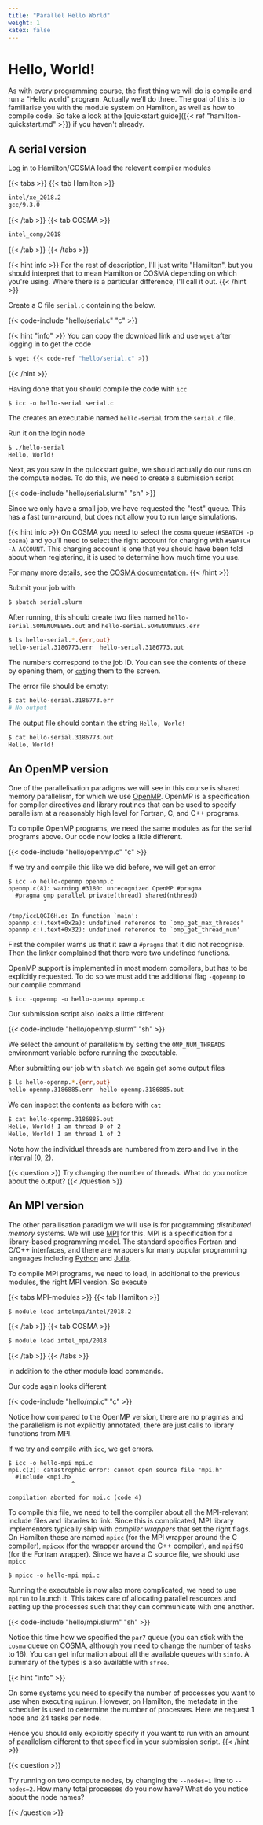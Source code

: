 ```yaml
---
title: "Parallel Hello World"
weight: 1
katex: false
---
```


# Hello, World!

As with every programming course, the first thing we will do is
compile and run a "Hello world" program. Actually we'll do three. The
goal of this is to familiarise you with the module system on Hamilton,
as well as how to compile code. So take a look at the [quickstart
guide]({{< ref "hamilton-quickstart.md" >}}) if you haven't already.

## A serial version

Log in to Hamilton/COSMA load the relevant compiler modules

{{< tabs >}}
{{< tab Hamilton >}}
```sh
intel/xe_2018.2
gcc/9.3.0
```
{{< /tab >}}
{{< tab COSMA >}}
```sh
intel_comp/2018
```
{{< /tab >}}
{{< /tabs >}}

{{< hint info >}}
For the rest of description, I'll just write "Hamilton", but you
should interpret that to mean Hamilton or COSMA depending on which
you're using. Where there is a particular difference, I'll call it
out.
{{< /hint >}}


Create a C file `serial.c` containing the below.

{{< code-include "hello/serial.c" "c" >}}

{{< hint "info" >}}
You can copy the download link and use `wget` after logging in to get the
code

```sh
$ wget {{< code-ref "hello/serial.c" >}}
```
{{< /hint >}}

Having done that you should compile the code with `icc`

```
$ icc -o hello-serial serial.c
```

The creates an executable named `hello-serial` from the `serial.c`
file.

Run it on the login node

```sh
$ ./hello-serial
Hello, World!
```

Next, as you saw in the quickstart guide, we should actually do our
runs on the compute nodes. To do this, we need to create a submission
script

{{< code-include "hello/serial.slurm" "sh" >}}

Since we only have a small job, we have requested the "test" queue.
This has a fast turn-around, but does not allow you to run large
simulations.

{{< hint info >}}
On COSMA you need to select the `cosma` queue (`#SBATCH -p cosma`) and
you'll need to select the right account for charging with `#SBATCH -A
ACCOUNT`. This charging account is one that you should have been told about
when registering, it is used to determine how much time you use.

For many more details, see the [COSMA
documentation](https://www.dur.ac.uk/icc/cosma/support/queues/).
{{< /hint >}}

Submit your job with

```sh
$ sbatch serial.slurm
```

After running, this should create two files named
`hello-serial.SOMENUMBERS.out` and `hello-serial.SOMENUMBERS.err`

```sh
$ ls hello-serial.*.{err,out}
hello-serial.3186773.err  hello-serial.3186773.out
```

The numbers correspond to the job ID. You can see the contents of
these by opening them, or [`cat`](https://linux.die.net/man/1/cat)ing
them to the screen.

The error file should be empty:
```sh
$ cat hello-serial.3186773.err
# No output
```

The output file should contain the string `Hello, World!`
```sh
$ cat hello-serial.3186773.out
Hello, World!
```

## An OpenMP version

One of the parallelisation paradigms we will see in this course is
shared memory parallelism, for which we use
[OpenMP](https://www.openmp.org). OpenMP is a specification for
compiler directives and library routines that can be used to specify
parallelism at a reasonably high level for Fortran, C, and C++
programs.

To compile OpenMP programs, we need the same modules as for the serial
programs above. Our code now looks a little different.

{{< code-include "hello/openmp.c" "c" >}}

If we try and compile this like we did before, we will get an error

```
$ icc -o hello-openmp openmp.c
openmp.c(8): warning #3180: unrecognized OpenMP #pragma
  #pragma omp parallel private(thread) shared(nthread)
          ^

/tmp/iccLQGI6H.o: In function `main':
openmp.c:(.text+0x2a): undefined reference to `omp_get_max_threads'
openmp.c:(.text+0x32): undefined reference to `omp_get_thread_num'
```

First the compiler warns us that it saw a `#pragma` that it did not
recognise. Then the linker complained that there were two undefined
functions.

OpenMP support is implemented in most modern compilers, but has to be
explicitly requested. To do so we must add the additional flag
`-qopenmp` to our compile command

```
$ icc -qopenmp -o hello-openmp openmp.c
```

Our submission script also looks a little different

{{< code-include "hello/openmp.slurm" "sh" >}}

We select the amount of parallelism by setting the `OMP_NUM_THREADS`
environment variable before running the executable.

After submitting our job with `sbatch` we again get some output files
```sh
$ ls hello-openmp.*.{err,out}
hello-openmp.3186885.err  hello-openmp.3186885.out
```
We can inspect the contents as before with `cat`
```sh
$ cat hello-openmp.3186885.out
Hello, World! I am thread 0 of 2
Hello, World! I am thread 1 of 2
```

Note how the individual threads are numbered from zero and live in the
interval [0, 2).

{{< question >}}
Try changing the number of threads. What do you notice about the output?
{{< /question >}}

## An MPI version

The other parallisation paradigm we will use is for programming
_distributed memory_ systems. We will use
[MPI](https://www.mpi-forum.org) for this. MPI is a specification for
a library-based programming model. The standard specifies Fortran
and C/C++ interfaces, and there are wrappers for many popular programming
languages including
[Python](https://mpi4py.readthedocs.io/en/stable/) and
[Julia](https://github.com/JuliaParallel/MPI.jl).

To compile MPI programs, we need to load, in additional to the
previous modules, the right MPI version. So execute

{{< tabs MPI-modules >}}
{{< tab Hamilton >}}
```sh
$ module load intelmpi/intel/2018.2
```
{{< /tab >}}
{{< tab COSMA >}}
```sh
$ module load intel_mpi/2018
```
{{< /tab >}}
{{< /tabs >}}

in addition to the other module load commands.

Our code again looks different

{{< code-include "hello/mpi.c" "c" >}}

Notice how compared to the OpenMP version, there are no pragmas and
the parallelism is not explicitly annotated, there are just calls to
library functions from MPI.

If we try and compile with `icc`, we get errors.
```
$ icc -o hello-mpi mpi.c
mpi.c(2): catastrophic error: cannot open source file "mpi.h"
  #include <mpi.h>
                  ^

compilation aborted for mpi.c (code 4)
```

To compile this file, we need to tell the compiler about all the
MPI-relevant include files and libraries to link. Since this is
complicated, MPI library implementors typically ship with _compiler
wrappers_ that set the right flags. On Hamilton these are named
`mpicc` (for the MPI wrapper around the C compiler), `mpicxx` (for the
wrapper around the C++ compiler), and `mpif90` (for the Fortran
wrapper). Since we have a C source file, we should use `mpicc`

```
$ mpicc -o hello-mpi mpi.c
```

Running the executable is now also more complicated, we need to use
`mpirun` to launch it. This takes care of allocating parallel
resources and setting up the processes such that they can communicate
with one another.

{{< code-include "hello/mpi.slurm" "sh" >}}

Notice this time how we specified the `par7` queue (you can stick with
the `cosma` queue on COSMA, although you need to change the number of
tasks to 16). You can get information about all the available queues
with `sinfo`. A summary of the types is also available with `sfree`.

{{< hint "info" >}}

On some systems you need to specify the number of processes you want
to use when executing `mpirun`. However, on Hamilton, the metadata in
the scheduler is used to determine the number of processes. Here we
request 1 node and 24 tasks per node.

Hence you should only explicitly specify if you want to run with an
amount of parallelism different to that specified in your submission
script.
{{< /hint >}}

{{< question >}}

Try running on two compute nodes, by changing the `--nodes=1` line to
`--nodes=2`. How many total processes do you now have? What do you
notice about the node names?

{{< /question >}}
